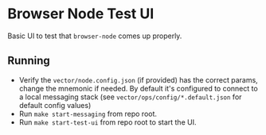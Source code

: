 # Browser Node Test UI

Basic UI to test that `browser-node` comes up properly.

## Running

- Verify the `vector/node.config.json` (if provided) has the correct params, change the mnemonic if needed. By default it's configured to connect to a local messaging stack (see `vector/ops/config/*.default.json` for default config values)
- Run `make start-messaging` from repo root.
- Run `make start-test-ui` from repo root to start the UI.
